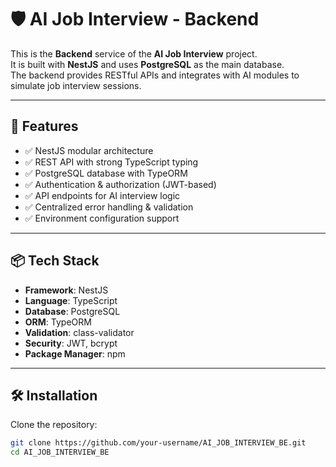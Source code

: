 # 🛡️ AI Job Interview - Backend

This is the **Backend** service of the **AI Job Interview** project.  
It is built with **NestJS** and uses **PostgreSQL** as the main database.  
The backend provides RESTful APIs and integrates with AI modules to simulate job interview sessions.

---

## 🚀 Features

- ✅ NestJS modular architecture  
- ✅ REST API with strong TypeScript typing  
- ✅ PostgreSQL database with TypeORM  
- ✅ Authentication & authorization (JWT-based)  
- ✅ API endpoints for AI interview logic  
- ✅ Centralized error handling & validation  
- ✅ Environment configuration support  

---

## 📦 Tech Stack

- **Framework**: NestJS  
- **Language**: TypeScript  
- **Database**: PostgreSQL  
- **ORM**: TypeORM  
- **Validation**: class-validator  
- **Security**: JWT, bcrypt  
- **Package Manager**: npm  

---

## 🛠️ Installation

Clone the repository:

```bash
git clone https://github.com/your-username/AI_JOB_INTERVIEW_BE.git
cd AI_JOB_INTERVIEW_BE
